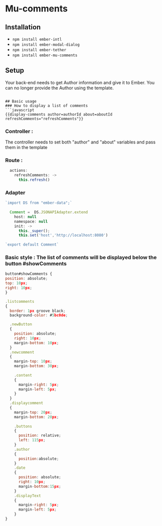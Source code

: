 # Mu-comments

## Installation

* `npm install ember-intl`
* `npm install ember-modal-dialog`
* `npm install ember-tether`
* `npm install ember-mu-comments`

## Setup
Your back-end needs to get Author information and give it to Ember. You can no longer provide the Author using the template.
```

## Basic usage
### How to display a list of comments
```javascript
{{display-comments author=authorId about=aboutId refreshComments="refreshComments"}}
```
### Controller :  
The controller needs to set both "author" and "about" variables and pass them in the template
    
### Route :
```javascript
  actions:
    refreshComments: ->
      this.refresh()
```
### Adapter
```javascript
`import DS from "ember-data";`
  
  Comment =  DS.JSONAPIAdapter.extend
    host: null
    namespace: null
    init: ->
      this._super();
      this.set('host','http://localhost:8080')
  
`export default Comment`
```
### Basic style : The list of comments will be displayed below the button #showComments
```javascript
button#showComments {
position: absolute;
top: 10px;
right: 10px;
}

.listcomments
{
  border: 1px groove black;
  background-color: #5bc0de;

  .newButton
  {
    position: absolute;
    right: 10px;
    margin-bottom: 10px;
  }
  .newcomment
  {
    margin-top: 10px;
    margin-bottom: 30px;
    
    .content
    {
      margin-right: 5px;
      margin-left: 5px;
    }
  }
  .displaycomment
  {
    margin-top: 20px;
    margin-bottom: 20px;
    
    .buttons
    {
      position: relative;
      left: 115px;
    }
    .author
    {
      position:absolute;
    }
    .date
    {
      position: absolute;
      right: 10px;
      margin-bottom:15px;
    }
    .displayText
    {
      margin-right: 5px;
      margin-left: 5px;
    }
}
```
